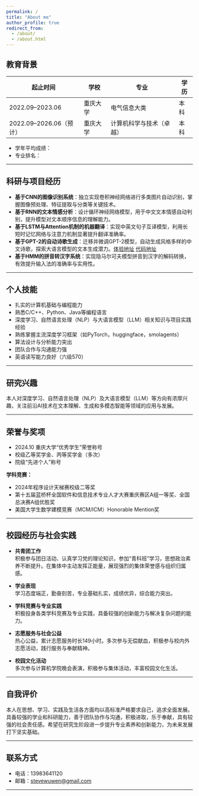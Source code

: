 ```yaml
---
permalink: /
title: "About me"
author_profile: true
redirect_from: 
  - /about/
  - /about.html
---
```


## 教育背景

| 起止时间      | 学校         | 专业             | 学历     |
| ------------- | ------------ | ---------------- | -------- |
| 2022.09–2023.06 | 重庆大学     | 电气信息大类 | 本科     |
| 2022.09–2026.06（预计） | 重庆大学     | 计算机科学与技术（卓越） | 本科     |

- 学年平均成绩：
- 专业排名：

---

## 科研与项目经历

  - **基于CNN的图像识别系统**：独立实现卷积神经网络进行多类图片自动识别，掌握图像预处理、特征提取与分类等关键技术。
  - **基于RNN的文本情感分析**：设计循环神经网络模型，用于中文文本情感自动判别，提升模型对文本顺序信息的理解能力。
  - **基于LSTM与Attention机制的机器翻译**：实现中英文句子互译模型，利用长短时记忆网络与注意力机制显著提升翻译准确率。
  - **基于GPT-2的自动诗歌生成**：迁移并微调GPT-2模型，自动生成风格多样的中文诗歌，探索大语言模型的文本生成潜力。[体验地址](https://stevewuwen-gpt2.hf.space/) [代码地址](https://github.com/ahahuhu/public_cs224n_gpt)
  - **基于HMM的拼音转汉字系统**：实现隐马尔可夫模型拼音到汉字的解码转换，有效提升输入法的准确率与实用性。

---

## 个人技能

- 扎实的计算机基础与编程能力
- 熟悉C/C++、Python、Java等编程语言
- 深度学习、自然语言处理（NLP）与大语言模型（LLM）相关知识与项目实践经验
- 熟练掌握主流深度学习框架（如PyTorch，huggingface，smolagents）
- 算法设计与分析能力突出
- 团队合作与沟通能力强
- 英语读写能力良好（六级570）

---

## 研究兴趣

本人对深度学习、自然语言处理（NLP）及大语言模型（LLM）等方向有浓厚兴趣，关注前沿AI技术在文本理解、生成和多模态智能等领域的应用与发展。

---

## 荣誉与奖项

- 2024.10 重庆大学“优秀学生”荣誉称号
- 校级乙等奖学金、丙等奖学金（多次）
- 院级“先进个人”称号

**学科竞赛：**
- 2024年程序设计天梯赛校级二等奖
- 第十五届蓝桥杯全国软件和信息技术专业人才大赛重庆赛区A组一等奖、全国总决赛A组优胜奖
- 美国大学生数学建模竞赛（MCM/ICM）Honorable Mention奖

---

## 校园经历与社会实践

- **共青团工作**  
  积极参与团日活动、认真学习党的理论知识，参加“青科班”学习，思想政治素养不断提升。在集体中主动发挥正能量，展现强烈的集体荣誉感与组织归属感。
  
- **学业表现**  
  学习态度端正，勤奋刻苦，专业基础扎实，成绩优异，综合能力突出。

- **学科竞赛与专业实践**  
  积极投身各类学科竞赛及专业实践，具备较强的创新能力与解决复杂问题的能力。

- **志愿服务与社会公益**  
  热心公益，累计志愿服务时长149小时。多次参与无偿献血，积极参与校内外志愿活动，践行服务与奉献精神。

- **校园文化活动**  
  多次参与计算机学院晚会表演，积极参与集体活动，丰富校园文化生活。

---

## 自我评价

本人在思想、学习、实践及生活各方面均以高标准严格要求自己，追求全面发展。具备较强的学业和科研能力，善于团队协作与沟通，积极进取，乐于奉献，具有较强的社会责任感。希望在研究生阶段进一步提升专业素养和创新能力，为未来发展打下坚实基础。

---

## 联系方式

- 电话：13983641120
- 邮箱：stevewuwen@gmail.com

---